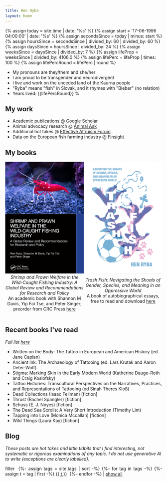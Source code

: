 ```yaml
---
title: Ren Ryba
layout: home
---
```


{%   assign today = site.time | date: '%s'      %}
{%   assign start = '17-06-1996 04:00:00' | date: '%s'  %}
{%   assign secondsSince = today | minus: start     %}
{%   assign hoursSince = secondsSince | divided_by: 60 | divided_by: 60     %}
{%   assign daysSince = hoursSince | divided_by: 24  %}
{%   assign weeksSince = daysSince | divided_by: 7  %}
{%   assign lifeProp = weeksSince | divided_by: 4106.0  %}
{%   assign lifePerc = lifeProp | times: 100  %}
{%   assign lifePercRound = lifePerc | round  %}

* My pronouns are they/them and she/her
* I am proud to be transgender and neurodivergent
* I live and work on the unceded land of the Kaurna people
* "Ryba" means "fish" in Slovak, and it rhymes with "Bieber" (no relation)
* Years lived: {{lifePercRound}} %

## My work
* Academic publications @ [Google Scholar](https://www.scholar.google.com/citations?hl=en&user=hCCZcZYAAAAJ&view_op=list_works&sortby=pubdate)
* Animal advocacy research @ [Animal Ask](https://www.animalask.org/research)
* Additional hot takes @ [Effective Altruism Forum](https://forum.effectivealtruism.org/users/ren-ryba)
* Data on the European fish farming industry @ [Finsight](https://finsight.fish)  

## My books
<div style="display: flex; align-items: center; justify-content: space-between;"><span style="text-align: center; width: 50%;"><a href="https://www.routledge.com/Shrimp-and-Prawn-Welfare-in-the-Wild-Caught-Fishing-Industry-A-Global-Review-and-Recommendations-for-Research-and-Policy/Ryba-Davis-Tse-Singer/p/book/9781032901459"><img src="/assets/images/shrimpbookcover.jpg" alt="Book cover for Shrimp and Prawn Welfare in the Wild-Caught Fishing Industry, showing an underwater close-up photograph of a red shrimp with white spots standing against grey-blue rocks" width="300" /></a></span><span style="text-align: center; width: 50%;"><a href="/trashfish.html"><img src="/assets/trashfish/cover_compressed.jpg" alt="Book cover for Trash Fish, a zine-style illustration of pink and blue fish with background images of a soccer ball, a rosary, and dog paws" width="300" /></a></span></div>

<div style="display: flex; align-items: center; justify-content: space-between;"><span style="text-align: center; width: 50%;"><i>Shrimp and Prawn Welfare in the Wild-Caught Fishing Industry: A Global Review and Recommendations for Research and Policy</i><br />An academic book with Shannon M Davis, Yip Fai Tse, and Peter Singer; preorder from CRC Press <a href="https://www.routledge.com/Shrimp-and-Prawn-Welfare-in-the-Wild-Caught-Fishing-Industry-A-Global-Review-and-Recommendations-for-Research-and-Policy/Ryba-Davis-Tse-Singer/p/book/9781032901459">here</a></span><span style="text-align: center; width: 50%;"><i>Trash Fish: Navigating the Shoals of Gender, Species, and Meaning in an Oppressive World</i><br />A book of autobiographical essays, free to read and download <a href="/trashfish.html">here</a><br /><br /></span></div>

<br />

## Recent books I've read
*Full list [here](books.html)*  
* Written on the Body: The Tattoo in European and American History (ed. Jane Caplan)
* Ancient Ink: The Archaeology of Tattooing (ed. Lars Krutak and Aaron Deter-Wolf)
* Stigma: Marking Skin in the Early Modern World (Katherine Dauge-Roth and Craig Koslofsky)
* Tattoo Histories: Transcultural Perspectives on the Narratives, Practices, and Representations of Tattooing (ed Sinah Theres Kloß)
* Dead Collections (Isaac Fellman) [fiction]
* Thrust (Rachel Spangler) [fiction]
* Schuss (E. J. Noyes) [fiction]
* The Dead Sea Scrolls: A Very Short Introduction (Timothy Lim)
* Tapping into Love (Monica Mccallan) [fiction]
* Wild Things (Laura Kay) [fiction]

## Blog  
*These posts are hot takes and little tidbits that I find interesting, not systematic or rigorous examinations of any topic. I do not use generative AI to write (exceptions are clearly labelled).*

<script type="text/javascript">
  function filterUsingTag(selectedTag) {
    var id = 0;
    {% for post in site.posts %}
      var ts = {{ post.tags | jsonify }}

      var postDiv = document.getElementById(++id);
      postDiv.style.display =
        (selectedTag == 'All' || ts.includes(selectedTag))
          ? 'list-item'
          : 'none';
    {% endfor %}
  }
</script>

<p style="text-align: justify;">
filter&nbsp;
{%- assign tags = site.tags | sort -%}
{%- for tag in tags -%}
  {%- assign t = tag | first -%}
<a href="#disable" id="{{ t }}" onclick="filterUsingTag(this.id)">{{ t }}</a>&nbsp;
{%- endfor -%}
| <a href="#disable" id="All" onclick="filterUsingTag('All')">show all</a>
</p>
